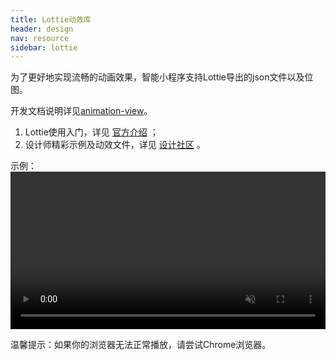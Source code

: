 ```yaml
---
title: Lottie动效库
header: design
nav: resource
sidebar: lottie
---
```


为了更好地实现流畅的动画效果，智能小程序支持Lottie导出的json文件以及位图。

开发文档说明详见<a href="/develop/component/base_animation-view-Lottie/" target="_blank">animation-view</a>。

1. Lottie使用入门，详见 [官方介绍](https://airbnb.design/lottie/) ；
2. 设计师精彩示例及动效文件，详见 [设计社区](https://www.lottiefiles.com/) 。

示例：
<video width="100%" muted autoplay="autoplay" loop="loop"  src="../../../img/design/resource/lottie_demo.mov"/>
你的浏览器不支持该视频播放
</video>
<p class="m-doc-custom-examples-text">温馨提示：如果你的浏览器无法正常播放，请尝试Chrome浏览器。</p>